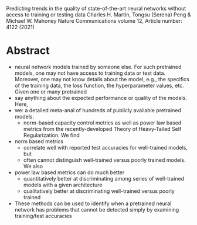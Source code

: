 Predicting trends in the quality of state-of-the-art neural networks
  without access to training or testing data 
Charles H. Martin, Tongsu (Serena) Peng & Michael W. Mahoney 
Nature Communications volume 12, Article number: 4122 (2021)

# Abstract

* neural network models trained by someone else. For such pretrained models,
  one may not have access to training data or test data. Moreover, one may not
  know details about the model, e.g., the specifics of the training data, the
  loss function, the hyperparameter values, etc. Given one or many pretrained
* say anything about the expected performance or quality of the models. Here,
* we: a detailed meta-anal of hundreds of publicly available pretrained models.
  * norm-based capacity control metrics as well as power law based metrics from
    the recently-developed Theory of Heavy-Tailed Self Regularization. We find
* norm based metrics
  * correlate well with reported test accuracies for well-trained models, but
  * often cannot distinguish well-trained versus poorly trained models. We also
* power law based metrics can do much better
  * quantitatively better at discriminating among series of well-trained models
    with a given architecture
  * qualitatively better at discriminating well-trained versus poorly trained
* These methods can be used to identify when a pretrained neural network has
  problems that cannot be detected simply by examining training/test accuracies
